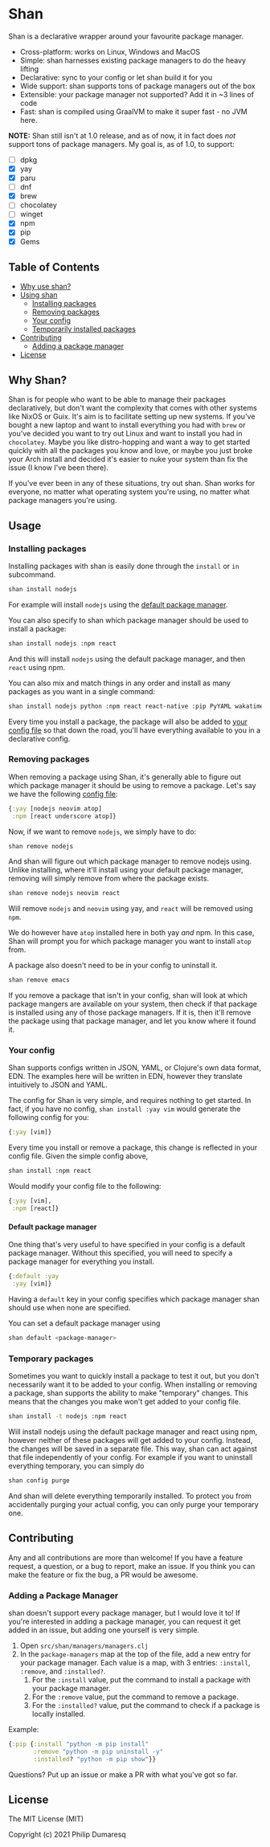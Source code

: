 # Shan

Shan is a declarative wrapper around your favourite package manager.

- Cross-platform: works on Linux, Windows and MacOS
- Simple: shan harnesses existing package managers to do the heavy lifting
- Declarative: sync to your config or let shan build it for you
- Wide support: shan supports tons of package managers out of the box
- Extensible: your package manager not supported? Add it in ~3 lines of code
- Fast: shan is compiled using GraalVM to make it super fast - no JVM here.

**NOTE:** Shan still isn't at 1.0 release, and as of now, it in fact does _not_ 
support tons of package managers. My goal is, as of 1.0, to support:
- [ ] dpkg
- [x] yay
- [x] paru
- [ ] dnf
- [x] brew
- [ ] chocolatey
- [ ] winget
- [x] npm
- [x] pip
- [x] Gems

## Table of Contents
- [Why use shan?](#why-shan)
- [Using shan](#usage)
  - [Installing packages](#installing-packages)
  - [Removing packages](#removing-packages)
  - [Your config](#your-config)
  - [Temporarily installed packages](#temporary-packages)
- [Contributing](#contributing)
  - [Adding a package manager](#adding-a-package-manager)
- [License](#license)

## Why Shan?

Shan is for people who want to be able to manage their packages declaratively,
but don't want the complexity that comes with other systems like NixOS or Guix. 
It's aim is to facilitate setting up new systems. If you've bought a new laptop
and want to install everything you had with `brew` or you've decided you want to 
try out Linux and want to install you had in `chocolatey`. Maybe you like 
distro-hopping and want a way to get started quickly with all the packages you 
know and love, or maybe you just broke your Arch install and decided it's easier
to nuke your system than fix the issue (I know I've been there).

If you've ever been in any of these situations, try out shan. Shan works for 
everyone, no matter what operating system you're using, no matter what package 
managers you're using.

## Usage

### Installing packages
Installing packages with shan is easily done through the `install` or `in` 
subcommand. 
``` sh
shan install nodejs
```
For example will install `nodejs` using the [default package manager](#your-config).

You can also specify to shan which package manager should be used to install a 
package:
``` sh
shan install nodejs :npm react
```
And this will install `nodejs` using the default package manager, and then `react`
using npm.

You can also mix and match things in any order and install as many packages as you
want in a single command:

``` sh
shan install nodejs python :npm react react-native :pip PyYAML wakatime :npm expo expo-cli
```
Every time you install a package, the package will also be added to 
[your config file](#your-config) so that down the road, you'll have everything
available to you in a declarative config.

### Removing packages
When removing a package using Shan, it's generally able to figure out which 
package manager it should be using to remove a package. Let's say we have the 
following [config file](#your-config):
```clojure
{:yay [nodejs neovim atop]
 :npm [react underscore atop]}
```
Now, if we want to remove `nodejs`, we simply have to do:

``` sh
shan remove nodejs
```
And shan will figure out which package manager to remove nodejs using. Unlike 
installing, where it'll install using your default package manager, removing will
simply remove from where the package exists. 

``` sh
shan remove nodejs neovim react
```
Will remove `nodejs` and `neovim` using yay, and `react` will be removed using 
`npm`.

We do however have `atop` installed here in both yay *and* npm. In this case,
Shan will prompt you for which package manager you want to install `atop` from.

A package also doesn't need to be in your config to uninstall it. 
``` sh
shan remove emacs
```
If you remove a package that isn't in your config, shan will look at which 
package mangers are available on your system, then check if that package is
installed using any of those package managers. If it is, then it'll remove the 
package using that package manager, and let you know where it found it.

### Your config
Shan supports configs written in JSON, YAML, or Clojure's own data format, EDN.
The examples here will be written in EDN, however they translate intuitively
to JSON and YAML.

The config for Shan is very simple, and requires nothing to get started. In fact,
if you have no config, `shan install :yay vim` would generate the following config
for you:
``` clojure
{:yay [vim]}
```
Every time you install or remove a package, this change is reflected in your 
config file. Given the simple config above,
``` sh
shan install :npm react
```
Would modify your config file to the following:
``` clojure
{:yay [vim],
 :npm [react]}
```

#### Default package manager
One thing that's very useful to have specified in your config is a default 
package manager. Without this specified, you will need to specify a package 
manager for everything you install. 
``` clojure
{:default :yay
 :yay [vim]}
```
Having a `default` key in your config specifies which package manager shan should
use when none are specified.

You can set a default package manager using
``` sh
shan default <package-manager>
```

### Temporary packages
Sometimes you want to quickly install a package to test it out, but you don't 
necessarily want it to be added to your config. When installing or removing a 
package, shan supports the ability to make "temporary" changes. This means that
the changes you make won't get added to your config file.

``` sh
shan install -t nodejs :npm react
```
Will install nodejs using the default package manager and react using npm, however
neither of these packages will get added to your config. Instead, the changes will
be saved in a separate file. This way, shan can act against that file independently 
of your config. For example if you want to uninstall everything temporary, you 
can simply do

``` sh
shan config purge
```
And shan will delete everything temporarily installed. To protect you from 
accidentally purging your actual config, you can only purge your temporary one.

## Contributing

Any and all contributions are more than welcome! If you have a feature request, 
a question, or a bug to report, make an issue. If you think you can make the 
feature or fix the bug, a PR would be awesome. 

### Adding a Package Manager
shan doesn't support every package manager, but I would love it to! If you're 
interested in adding a package manager, you can request it get added in an issue,
but adding one yourself is very simple.

1. Open `src/shan/managers/managers.clj`
2. In the `package-managers` map at the top of the file, add a new entry for
   your package manager. Each value is a map, with 3 entries: `:install`, 
   `:remove`, and `:installed?`.
   1. For the `:install` value, put the command to install a package with your package manager.
   2. For the `:remove` value, put the command to remove a package.
   3. For the `:installed?` value, put the command to check if a package is locally installed.
   
Example:

```clojure
{:pip {:install "python -m pip install"
       :remove "python -m pip uninstall -y"
       :installed? "python -m pip show"}}
```

Questions? Put up an issue or make a PR with what you've got so far.

## License

The MIT License (MIT)

Copyright (c) 2021 Philip Dumaresq

